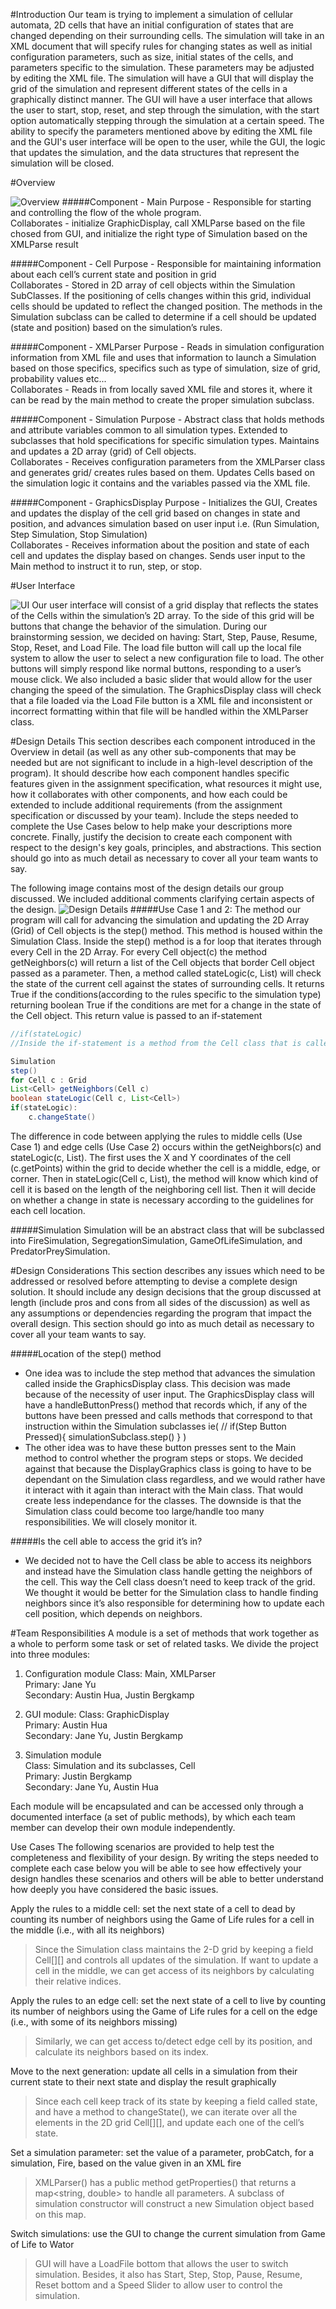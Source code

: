 #Introduction
Our team is trying to implement a simulation of cellular automata, 2D cells that have an initial configuration of states that are changed depending on their surrounding cells. The simulation will take in an XML document that will specify rules for changing states as well as initial configuration parameters, such as size, initial states of the cells, and parameters specific to the simulation. These parameters may be adjusted by editing the XML file. The simulation will have a GUI that will display the grid of the simulation and represent different states of the cells in a graphically distinct manner. The GUI will have a user interface that allows the user to start, stop, reset, and step through the simulation, with the start option automatically stepping through the simulation at a certain speed. The ability to specify the parameters mentioned above by editing the XML file and the GUI's user interface will be open to the user, while the GUI, the logic that updates the simulation, and the data structures that represent the simulation will be closed. 

#Overview

![Overview](https://github.com/duke-compsci308-spring2016/cellsociety_team20/blob/master/Design.md_images/Overview_Image.jpg  "Overview")
#####Component - Main
Purpose - Responsible for starting and controlling the flow of the whole program.  
Collaborates -  initialize GraphicDisplay, call XMLParse based on the file chosed from GUI, and initialize the right type of Simulation based on the XMLParse result

#####Component - Cell
Purpose - Responsible for maintaining information about each cell’s current state and position in grid  
Collaborates - Stored in 2D array of cell objects within the Simulation SubClasses. If the positioning of cells changes within this grid, individual cells should be updated to reflect the changed position. The methods in the Simulation subclass can be called to determine if a cell should be updated (state and position) based on the simulation’s rules. 

#####Component - XMLParser
Purpose - Reads in simulation configuration information from XML file and uses that information to launch a Simulation based on those specifics, specifics such as type of simulation, size of grid, probability values etc...  
Collaborates - Reads in from locally saved XML file and stores it, where it can be read by the main method to create the proper simulation subclass.

#####Component - Simulation
Purpose - Abstract class that holds methods and attribute variables common to all simulation types. Extended to subclasses that hold specifications for specific simulation types. Maintains and updates a 2D array (grid) of Cell objects.  
Collaborates - Receives configuration parameters from the XMLParser class and generates grid/ creates rules based on them. Updates Cells based on the simulation logic it contains and the variables passed via the XML file. 

#####Component - GraphicsDisplay
Purpose - Initializes the GUI, Creates and updates the display of the cell grid based on changes in state and position, and advances simulation based on user input i.e. (Run Simulation, Step Simulation, Stop Simulation)  
Collaborates - Receives information about the position and state of each cell and updates the display based on changes. Sends user input to the Main method to instruct it to run, step, or stop. 



#User Interface


![UI](https://github.com/duke-compsci308-spring2016/cellsociety_team20/blob/master/Design.md_images/UI_Image.jpg "UI")
Our user interface will consist of a grid display that reflects the states of the Cells within the simulation’s 2D array. To the side of this grid will be buttons that change the behavior of the simulation. During our brainstorming session, we decided on having: Start, Step, Pause, Resume, Stop, Reset, and Load File. The load file button will call up the local file system to allow the user to select a new configuration file to load. The other buttons will simply respond like normal buttons, responding to a user’s mouse click. We also included a basic slider that would allow for the user changing the speed of the simulation. The GraphicsDisplay class will check that a file loaded via the Load File button is a XML file and inconsistent or incorrect formatting within that file will be handled within the XMLParser class. 

#Design Details 
This section describes each component introduced in the Overview in detail (as well as any other sub-components that may be needed but are not significant to include in a high-level description of the program). It should describe how each component handles specific features given in the assignment specification, what resources it might use, how it collaborates with other components, and how each could be extended to include additional requirements (from the assignment specification or discussed by your team). Include the steps needed to complete the Use Cases below to help make your descriptions more concrete. Finally, justify the decision to create each component with respect to the design's key goals, principles, and abstractions. This section should go into as much detail as necessary to cover all your team wants to say.

The following image contains most of the design details our group discussed. We included additional comments clarifying certain aspects of the design.
![Design Details](https://github.com/duke-compsci308-spring2016/cellsociety_team20/blob/master/Design.md_images/Design_Details.jpg "Design Details")
#####Use Case 1 and 2:
The method our program will call for advancing the simulation and updating the 2D Array (Grid) of Cell objects is the step() method. This method is housed within the Simulation Class. Inside the step() method is a for loop that iterates through every Cell in the 2D Array. For every Cell object(c) the method getNeighbors(c) will return a list of the Cell objects that border Cell object passed as a parameter. Then, a method called stateLogic(c, List<Cell>) will check the state of the current cell against the states of surrounding cells. It returns True if the conditions(according to the rules specific to the simulation type) returning boolean True if the conditions are met for a change in the state of the Cell object. This return value is passed to an if-statement 

``` Java
//if(stateLogic) 
//Inside the if-statement is a method from the Cell class that is called on the Cell object c.changeState(). Then the process repeats.  

Simulation
step()
for Cell c : Grid 
List<Cell> getNeighbors(Cell c)
boolean stateLogic(Cell c, List<Cell>)
if(stateLogic):
	c.changeState()
```
The difference in code between applying the rules to middle cells (Use Case 1) and edge cells (Use Case 2) occurs within the getNeighbors(c) and stateLogic(c, List<Cell>). The first uses the X and Y coordinates of the cell (c.getPoints) within the grid to decide whether the cell is a middle, edge, or corner. Then in stateLogic(Cell c, List<Cell>), the method will know which kind of cell it is based on the length of the neighboring cell list. Then it will decide on whether a change in state is necessary according to the guidelines for each cell location.  

#####Simulation
Simulation will be an abstract class that will be subclassed into FireSimulation, SegregationSimulation, GameOfLifeSimulation, and PredatorPreySimulation. 

#Design Considerations 
This section describes any issues which need to be addressed or resolved before attempting to devise a complete design solution. It should include any design decisions that the group discussed at length (include pros and cons from all sides of the discussion) as well as any assumptions or dependencies regarding the program that impact the overall design. This section should go into as much detail as necessary to cover all your team wants to say.

#####Location of the step() method 
* One idea was to include the step method that advances the simulation called inside the GraphicsDisplay class. This decision was made because of the necessity of user input. The GraphicsDisplay class will have a handleButtonPress() method that records which, if any of the buttons have been pressed and calls methods that correspond to that instruction within the Simulation subclasses ie( // if(Step Button Pressed){
simulationSubclass.step() } )  
* The other idea was to have these button presses sent to the Main method to control whether the program steps or stops. We decided against that because the DisplayGraphics class is going to have to be dependant on the Simulation class regardless, and we would rather have it interact with it again than interact with the Main class. That would create less independance for the classes. The downside is that the Simulation class could become too large/handle too many responsibilities. We will closely monitor it. 


#####Is the cell able to access the grid it’s in? 
* We decided not to have the Cell class be able to access its neighbors and instead have the Simulation class handle getting the neighbors of the cell. This way the Cell class doesn’t need to keep track of the grid. We thought it would be better for the Simulation class to handle finding neighbors since it’s also responsible for determining how to update each cell position, which depends on neighbors.

#Team Responsibilities
A module is a set of methods that work together as a whole to perform some task or set of related tasks. We divide the project into three modules:

1. Configuration module
Class: Main, XMLParser  
Primary: Jane Yu  
Secondary: Austin Hua, Justin Bergkamp  

2. GUI module:
Class: GraphicDisplay  
Primary: Austin Hua  
Secondary: Jane Yu, Justin Bergkamp

3. Simulation module  
Class: Simulation and its subclasses, Cell  
Primary: Justin Bergkamp  
Secondary: Jane Yu, Austin Hua

Each module will be encapsulated and can be accessed only through a documented interface (a set of public methods), by which each team member can develop their own module independently.


Use Cases
The following scenarios are provided to help test the completeness and flexibility of your design. By writing the steps needed to complete each case below you will be able to see how effectively your design handles these scenarios and others will be able to better understand how deeply you have considered the basic issues.

Apply the rules to a middle cell: set the next state of a cell to dead by counting its number of neighbors using the Game of Life rules for a cell in the middle (i.e., with all its neighbors)

>Since the Simulation class maintains the 2-D grid by keeping a field Cell\[][] and controls all updates of the simulation. If want to update a cell in the middle, we can get access of its neighbors by calculating their relative indices. 

Apply the rules to an edge cell: set the next state of a cell to live by counting its number of neighbors using the Game of Life rules for a cell on the edge (i.e., with some of its neighbors missing)

>Similarly, we can get access to/detect edge cell by its position, and calculate its neighbors based on its index.

Move to the next generation: update all cells in a simulation from their current state to their next state and display the result graphically

>Since each cell keep track of its state by keeping a field called state, and have a method to changeState(), we can iterate over all the elements in the 2D grid Cell\[][], and update each one of the cell’s state.

Set a simulation parameter: set the value of a parameter, probCatch, for a simulation, Fire, based on the value given in an XML fire

>XMLParser() has a public method getProperties() that returns a map<string, double> to handle all parameters. A subclass of simulation constructor will construct a new Simulation object based on this map.

Switch simulations: use the GUI to change the current simulation from Game of Life to Wator

>GUI will have a LoadFile bottom that allows the user to switch simulation. Besides, it also has Start, Step, Stop, Pause, Resume, Reset bottom and a Speed Slider to allow user to control the simulation.

